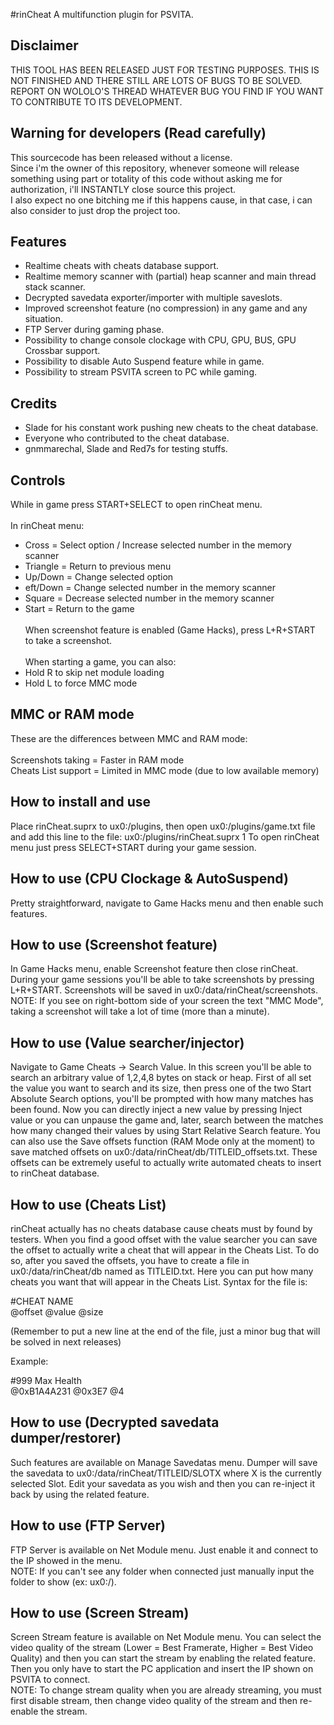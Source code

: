 #rinCheat
A multifunction plugin for PSVITA.

## Disclaimer

THIS TOOL HAS BEEN RELEASED JUST FOR TESTING PURPOSES. THIS IS NOT FINISHED AND THERE STILL ARE LOTS OF BUGS TO BE SOLVED. REPORT ON WOLOLO'S THREAD WHATEVER BUG YOU FIND IF YOU WANT TO CONTRIBUTE TO ITS DEVELOPMENT.

## Warning for developers (Read carefully)

This sourcecode has been released without a license.<br>
Since i'm the owner of this repository, whenever someone will release something using part or totality of this code without asking me for authorization, i'll INSTANTLY close source this project.<br>
I also expect no one bitching me if this happens cause, in that case, i can also consider to just drop the project too.

## Features

- Realtime cheats with cheats database support.
- Realtime memory scanner with (partial) heap scanner and main thread stack scanner.
- Decrypted savedata exporter/importer with multiple saveslots.
- Improved screenshot feature (no compression) in any game and any situation.
- FTP Server during gaming phase.
- Possibility to change console clockage with CPU, GPU, BUS, GPU Crossbar support.
- Possibility to disable Auto Suspend feature while in game.
- Possibility to stream PSVITA screen to PC while gaming.

## Credits

- Slade for his constant work pushing new cheats to the cheat database.
- Everyone who contributed to the cheat database.
- gnmmarechal, Slade and Red7s for testing stuffs.

## Controls

While in game press START+SELECT to open rinCheat menu.
<br><br>
In rinCheat menu:
- Cross = Select option / Increase selected number in the memory scanner
- Triangle = Return to previous menu
- Up/Down = Change selected option
- eft/Down = Change selected number in the memory scanner
- Square = Decrease selected number in the memory scanner
- Start = Return to the game
<br><br>
When screenshot feature is enabled (Game Hacks), press L+R+START to take a screenshot.
<br><br>
When starting a game, you can also:<br>
- Hold R to skip net module loading
- Hold L to force MMC mode

## MMC or RAM mode

These are the differences between MMC and RAM mode:<br>
<br>
Screenshots taking = Faster in RAM mode<br>
Cheats List support = Limited in MMC mode (due to low available memory)

## How to install and use

Place rinCheat.suprx to ux0:/plugins, then open ux0:/plugins/game.txt file and add this line to the file:
ux0:/plugins/rinCheat.suprx 1
To open rinCheat menu just press SELECT+START during your game session.

## How to use (CPU Clockage & AutoSuspend)

Pretty straightforward, navigate to Game Hacks menu and then enable such features.

## How to use (Screenshot feature)

In Game Hacks menu, enable Screenshot feature then close rinCheat.
During your game sessions you'll be able to take screenshots by pressing L+R+START.
Screenshots will be saved in ux0:/data/rinCheat/screenshots.
NOTE: If you see on right-bottom side of your screen the text "MMC Mode", taking a screenshot will take a lot of time (more than a minute).

## How to use (Value searcher/injector)

Navigate to Game Cheats -> Search Value.
In this screen you'll be able to search an arbitrary value of 1,2,4,8 bytes on stack or heap.
First of all set the value you want to search and its size, then press one of the two Start Absolute Search options, you'll be prompted with how many matches has been found.
Now you can directly inject a new value by pressing Inject value or you can unpause the game and, later, search between the matches how many changed their values by using Start Relative Search feature.
You can also use the Save offsets function (RAM Mode only at the moment) to save matched offsets on ux0:/data/rinCheat/db/TITLEID_offsets.txt. These offsets can be extremely useful to actually write automated cheats to insert to rinCheat database.

## How to use (Cheats List)

rinCheat actually has no cheats database cause cheats must by found by testers. When you find a good offset with the value searcher you can save the offset to actually write a cheat that will appear in the Cheats List.
To do so, after you saved the offsets, you have to create a file in ux0:/data/rinCheat/db named as TITLEID.txt. Here you can put how many cheats you want that will appear in the Cheats List.
Syntax for the file is:

\#CHEAT NAME<br>
@offset @value @size

(Remember to put a new line at the end of the file, just a minor bug that will be solved in next releases)

Example:

\#999 Max Health<br>
@0xB1A4A231 @0x3E7 @4

## How to use (Decrypted savedata dumper/restorer)

Such features are available on Manage Savedatas menu. Dumper will save the savedata to ux0:/data/rinCheat/TITLEID/SLOTX where X is the currently selected Slot. 
Edit your savedata as you wish and then you can re-inject it back by using the related feature.

## How to use (FTP Server)

FTP Server is available on Net Module menu. Just enable it and connect to the IP showed in the menu.
<br>NOTE: If you can't see any folder when connected just manually input the folder to show (ex: ux0:/).

## How to use (Screen Stream)

Screen Stream feature is available on Net Module menu. You can select the video quality of the stream (Lower = Best Framerate, Higher = Best Video Quality) and then you can start the stream by enabling the related feature. Then you only have to start the PC application and insert the IP shown on PSVITA to connect.
<br>NOTE: To change stream quality when you are already streaming, you must first disable stream, then change video quality of the stream and then re-enable the stream.
